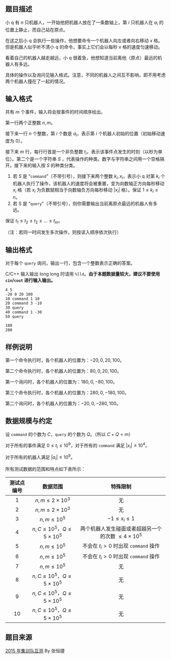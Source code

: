 ## 题目描述

小 q 有 $n$ 只机器人，一开始他把机器人放在了一条数轴上，第 $i$ 只机器人在 $a_i$ 的位置上静止，而自己站在原点。

在这之后小 q 会执行一些操作，他想要命令一个机器人向左或者向右移动 $x$ 格。但是机器人似乎听不清小 q 的命令，事实上它们会以每秒 $x$ 格的速度匀速移动。

看着自己的机器人越走越远，小 q 很着急，他想知道当前离他（原点）最远的机器人有多远。

具体的操作以及询问见输入格式。注意，不同的机器人之间互不影响，即不用考虑两个机器人撞在了一起的情况。

## 输入格式
共有 $m$ 个事件，输入将会按事件的时间顺序给出。

第一行两个正整数 $n,m$。

接下来一行 $n$ 个整数，第 $i$ 个数是 $a_i$，表示第 $i$ 个机器人初始的位置（初始移动速度为 $0$）。

接下来 $m$ 行，每行行首是一个非负整数 $t_i$，表示该事件点发生的时刻（以秒为单位）。第二个是一个字符串 $S$ ，代表操作的种类。数字与字符串之间用一个空格隔开。接下来的输入按 $S$ 的种类分类。

1. 若 $S$ 是 “`command`”（不带引号），则接下来两个整数 $k_i,x_i$，表示小 q 对第 $k_i$ 个机器人执行了操作，该机器人的速度将会被重置，变为向数轴正方向每秒移动 $x_i$ 格（若 $x_i$ 为负数就相当于向数轴负方向每秒移动 $\lvert x_i \rvert$ 格）。保证 $1 \leq k_i \leq n$。
2. 若 S 是 “`query`”（不带引号），则你需要输出当前离原点最远的机器人有多远。

保证 $t_1 \leq t_2 \leq t_2 \leq \dots \leq t_m$。

（注：若同一时间发生多次操作，则按读入顺序依次执行）

## 输出格式
对于每个 `query` 询问，输出一行，包含一个整数表示正确的答案。

C/C++ 输入输出 long long 时请用 `%lld`。**由于本题数据量较大，建议不要使用 `cin`/`cout` 进行输入输出。**

```input1
4 5
-20 0 20 100
10 command 1 10
20 command 3 -10
30 query
40 command 1 -30
50 query
```

```output1
180
280
```

## 样例说明

第一个命令执行时，各个机器人的位置为：$-20, 0, 20, 100$。

第二个命令执行时，各个机器人的位置为：$80, 0, 20, 100$。

第一个询问时，各个机器人的位置为：$180, 0, -80, 100$。

第三个命令执行时，各个机器人的位置为：$280, 0, -180, 100$。

第二个询问时，各个机器人的位置为：$-20, 0, -280, 100$。

## 数据规模与约定
设 `command` 的个数为 $C$，`query` 的个数为 $Q$。（所以 $C + Q = m$）

对于所有的事件满足 $0 \leq t_i \leq 10^9$，对于所有的 `command` 满足 $\lvert x_i \rvert \leq 10^4$。

对于所有的机器人满足 $\lvert a_i \rvert \leq 10^9$。

所有测试数据的范围和特点如下表所示：


| 测试点编号 |                 数据范围                 |                          特殊限制                           |
| :--------: | :--------------------------------------: | :---------------------------------------------------------: |
|     1      |          $n,m\le 2\times 10^3$           |                             无                              |
|     2      |          $n,m\le 2\times 10^3$           |                             无                              |
|     3      |              $n,m\le 10^5$               |                      $-1\le x_i\le 1$                       |
|     4      |    $n,C\le 10^5$，$Q\le 5\times 10^5$    | 两个机器人发生碰面或者超越另一个的次数 $\leq 4 \times 10^5$ |
|     5      |              $n,m\le 10^5$               |           不会在 $t_i > 0$ 时出现 `command` 操作            |
|     6      |              $n,m\le 10^5$               |           不会在 $t_i > 0$ 时出现 `command` 操作            |
|     7      |              $n,m\le 10^5$               |                             无                              |
|     8      | $n, C \leq 10^5$，$Q \leq 5 \times 10^5$ |                             无                              |
|     9      | $n, C \leq 10^5$，$Q \leq 5 \times 10^5$ |                             无                              |
|    10      | $n, C \leq 10^5$，$Q \leq 5 \times 10^5$ |                             无                              |

## 题目来源

[2015 年集训队互测](https://uoj.ac/contest/11) By 张恒捷